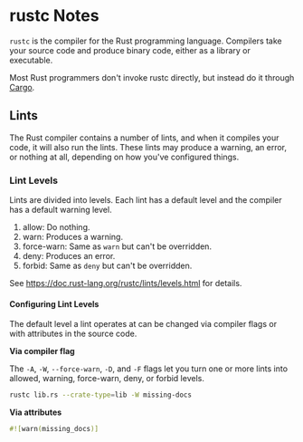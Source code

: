 # rustc Notes

`rustc` is the compiler for the Rust programming language. Compilers take your source code and produce binary code, either as a library or executable.

Most Rust programmers don't invoke rustc directly, but instead do it through [Cargo](https://doc.rust-lang.org/cargo/index.html).

## Lints

The Rust compiler contains a number of lints, and when it compiles your code, it will also run the lints. These lints may produce a warning, an error, or nothing at all, depending on how you've configured things.

### Lint Levels

Lints are divided into levels. Each lint has a default level and the compiler has a default warning level.

1. allow: Do nothing.
2. warn: Produces a warning.
3. force-warn: Same as `warn` but can't be overridden.
4. deny: Produces an error.
5. forbid: Same as `deny` but can't be overridden.

See https://doc.rust-lang.org/rustc/lints/levels.html for details.

#### Configuring Lint Levels

The default level a lint operates at can be changed via compiler flags or with attributes in the source code.

**Via compiler flag**

The `-A`, `-W`, `--force-warn`, `-D`, and `-F` flags let you turn one or more lints into allowed, warning, force-warn, deny, or forbid levels.

```sh
rustc lib.rs --crate-type=lib -W missing-docs
```

**Via attributes**

```rust
#![warn(missing_docs)]
```
